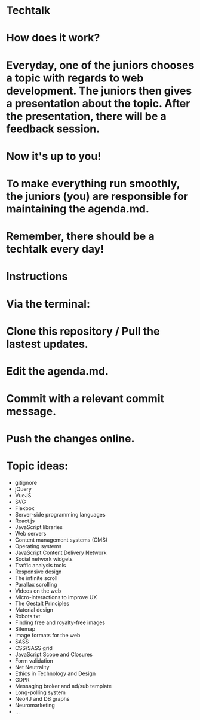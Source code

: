 # Techtalk

# How does it work?

# Everyday, one of the juniors chooses a topic with regards to web development. The juniors then gives a presentation about the topic. After the presentation, there will be a feedback session. 

# Now it's up to you!

# To make everything run smoothly, the juniors (you) are responsible for maintaining the agenda.md.
# Remember, there should be a techtalk every day!

# Instructions

# Via the terminal:  

# Clone this repository / Pull the lastest updates.
# Edit the agenda.md.
# Commit with a relevant commit message.
# Push the changes online.

# Topic ideas:

* gitignore
* jQuery
* VueJS
* SVG
* Flexbox
* Server-side programming languages 
* React.js
* JavaScript libraries 
* Web servers 
* Content management systems (CMS) 
* Operating systems 
* JavaScript Content Delivery Network 
* Social network widgets 
* Traffic analysis tools 
* Responsive design
* The infinite scroll
* Parallax scrolling 
* Videos on the web
* Micro-interactions to improve UX 
* The Gestalt Principles
* Material design
* Robots.txt
* Finding free and royalty-free images
* Sitemap
* Image formats for the web
* SASS
* CSS/SASS grid
* JavaScript Scope and Closures
* Form validation
* Net Neutrality
* Ethics in Technology and Design
* GDPR
* Messaging broker and ad/sub template
* Long-polling system
* Neo4J and DB graphs
* Neuromarketing
* ...


